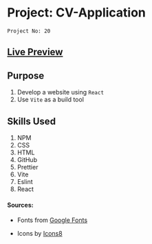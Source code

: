 # Project: CV-Application

`Project No: 20`

## <a rel="noreferrer" target="_blank" href="https://ngonidzashezvenyika-cv-application.vercel.app/">Live Preview</a>

## Purpose

1. Develop a website using `React`
2. Use `Vite` as a build tool

## Skills Used

1. NPM
2. CSS
3. HTML
4. GitHub
5. Prettier
6. Vite
7. Eslint
8. React

#### Sources:

- Fonts from <a rel="noreferrer" target="_blank" href="https://fonts.google.com/">Google Fonts</a>

- Icons by <a rel="noreferrer" target="_blank" href="https://icons8.com">Icons8</a>
